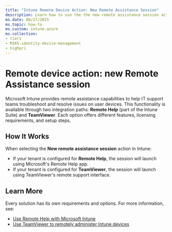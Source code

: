```yaml
---
title: "Intune Remote Device Action: New Remote Assistance Session"
description: Learn how to use the the new remote assistance session action in Intune to offer support to your users.
ms.date: 08/27/2025
ms.topic: how-to
ms.custom: intune-azure
ms.collection:
- tier1
- M365-identity-device-management
- highpri
---
```


# Remote device action:  new Remote Assistance session

Microsoft Intune provides remote assistance capabilities to help IT support teams troubleshoot and resolve issues on user devices. This functionality is available through two integration paths: **Remote Help** (part of the Intune Suite) and **TeamViewer**. Each option offers different features, licensing requirements, and setup steps.

## How It Works

When selecting the **New remote assistance session** action in Intune:

- If your tenant is configured for **Remote Help**, the session will launch using Microsoft's Remote Help app.
- If your tenant is configured for **TeamViewer**, the session will launch using TeamViewer's remote support interface.

## Learn More

Every solution has its own requirements and options. For more information, see:

- [Use Remote Help with Microsoft Intune][RA-HELP]
- [Use TeamViewer to remotely administer Intune devices][RA-TVIEW]

[RA-HELP]: ../fundamentals/remote-help.md
[RA-TVIEW]: ../fundamentals/teamviewer-support.md
